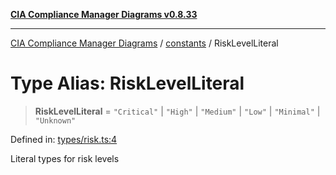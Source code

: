 [**CIA Compliance Manager Diagrams v0.8.33**](../../README.md)

***

[CIA Compliance Manager Diagrams](../../modules.md) / [constants](../README.md) / RiskLevelLiteral

# Type Alias: RiskLevelLiteral

> **RiskLevelLiteral** = `"Critical"` \| `"High"` \| `"Medium"` \| `"Low"` \| `"Minimal"` \| `"Unknown"`

Defined in: [types/risk.ts:4](https://github.com/Hack23/cia-compliance-manager/blob/1f4f2c51bc48d917eff1eb43881cee05d381f406/src/types/risk.ts#L4)

Literal types for risk levels

